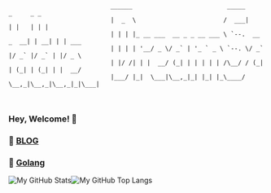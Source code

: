 ```
	
                            ______                          _____           _     _ _      
                            |  _  \                        /  ___|         | |   | | |     
                            | | | |_ __ ___  __ _ _ __ ___ \ `--.  __ _  __| | __| | | ___ 
                            | | | | '__/ _ \/ _` | '_ ` _ \ `--. \/ _` |/ _` |/ _` | |/ _ \
                            | |/ /| | |  __/ (_| | | | | | /\__/ / (_| | (_| | (_| | |  __/
                            |___/ |_|  \___|\__,_|_| |_| |_\____/ \__,_|\__,_|\__,_|_|\___|
                                                               
                                                               
```



### Hey, Welcome! 👋

### 💬 [BLOG](https://www.taohan.xyz)

### 🌱 [Golang](https://golang.org/)

<div style='display: flex;flex-direction: row;align-items: start;justify-content: start;'>
<div>
<img src='https://github-readme-stats.vercel.app/api?username=DreamSaddle&show_icons=true&bg_color=start,330867,30cfd0&text_color=ffffff&title_color=ffffff' alt='My GitHub Stats' />
</div>
<div>
<img src='https://github-readme-stats.vercel.app/api/top-langs/?username=DreamSaddle&layout=compact&bg_color=start,330867,30cfd0&text_color=ffffff&title_color=ffffff' alt='My GitHub Top Langs' />
</div>
</div>
<!--
**DreamSaddle/DreamSaddle** is a ✨ _special_ ✨ repository because its `README.md` (this file) appears on your GitHub profile.

Here are some ideas to get you started:

- 🔭 I’m currently working on ...
- 🌱 I’m currently learning ...
- 👯 I’m looking to collaborate on ...
- 🤔 I’m looking for help with ...
- 💬 Ask me about ...
- 📫 How to reach me: ...
- 😄 Pronouns: ...
- ⚡ Fun fact: ...
-->
